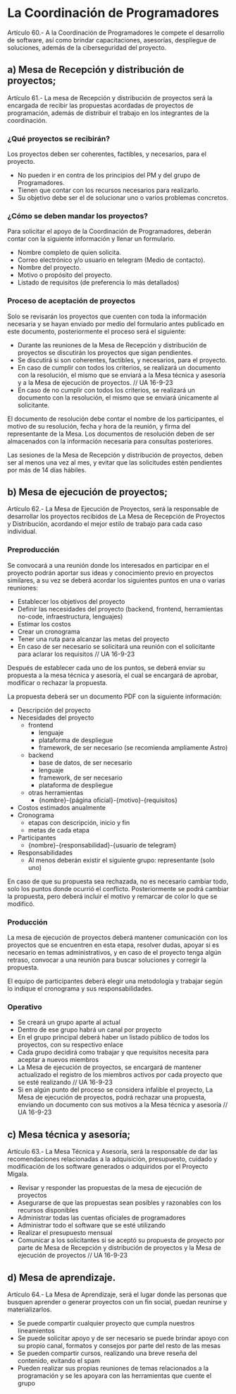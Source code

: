 # La Coordinación de Programadores
Artículo 60.- A la Coordinación de Programadores le compete el desarrollo de
software, así como brindar capacitaciones, asesorías, despliegue de
soluciones, además de la ciberseguridad del proyecto.

## a) Mesa de Recepción y distribución de proyectos;
Artículo 61.- La mesa de Recepción y distribución de proyectos será la
encargada de recibir las propuestas acordadas de proyectos de programación,
además de distribuir el trabajo en los integrantes de la coordinación.
<!-- corrección: la mesa de recepción y distribución de proyectos solo debería encargarse de aprobar proyectos, la distribución corresponde a la mesa de ejecución de proyectos UA 16-9-23 -->

### ¿Qué proyectos se recibirán?
Los proyectos deben ser coherentes, factibles, y necesarios, para el proyecto. 

- No pueden ir en contra de los principios del PM y del grupo de Programadores.
- Tienen que contar con los recursos necesarios para realizarlo.
- Su objetivo debe ser el de solucionar uno o varios problemas concretos.

### ¿Cómo se deben mandar los proyectos?
Para solicitar el apoyo de la Coordinación de Programadores, deberán contar con la siguiente información y llenar un formulario.

- Nombre completo de quien solicita.
- Correo electrónico y/o usuario en telegram (Medio de contacto).
- Nombre del proyecto.
- Motivo o propósito del proyecto.
- Listado de requisitos (de preferencia lo más detallados)

### Proceso de aceptación de proyectos
Solo se revisarán los proyectos que cuenten con toda la información necesaria y se hayan enviado por medio del formulario antes publicado en este documento, posteriormente el proceso será el siguiente:

- Durante las reuniones de la Mesa de Recepción y distribución de proyectos se discutirán los proyectos que sigan pendientes.
- Se discutirá si son coherentes, factibles, y necesarios, para el proyecto.
- En caso de cumplir con todos los criterios, se realizará un documento con la resolución, el mismo que se enviará a la Mesa técnica y asesoría y a la Mesa de ejecución de proyectos. // UA 16-9-23
- En caso de no cumplir con todos los criterios, se realizará un documento con la resolución, el mismo que se enviará únicamente al solicitante.

El documento de resolución debe contar el nombre de los participantes, el motivo de su resolución, fecha y hora de la reunión, y firma del representante de la Mesa. Los documentos de resolución deben de ser almacenados con la información necesaria para consultas posteriores.

Las sesiones de la Mesa de Recepción y distribución de proyectos, deben ser al menos una vez al mes, y evitar que las solicitudes estén pendientes por más de 14 días hábiles.


## b) Mesa de ejecución de proyectos;
Artículo 62.- La Mesa de Ejecución de Proyectos, será la responsable de
desarrollar los proyectos recibidos de La Mesa de Recepción de Proyectos y
Distribución, acordando el mejor estilo de trabajo para cada caso individual.

### Preproducción
Se convocará a una reunión donde los interesados en participar en el proyecto podrán aportar sus ideas y conocimiento previo en proyectos similares, a su vez se deberá acordar los siguientes puntos en una o varias reuniones:

- Establecer los objetivos del proyecto
- Definir las necesidades del proyecto (backend, frontend, herramientas no-code, infraestructura, lenguajes)
- Estimar los costos
- Crear un cronograma
- Tener una ruta para alcanzar las metas del proyecto
- En caso de ser necesario se solicitará una reunión con el solicitante para aclarar los requisitos // UA 16-9-23

Después de establecer cada uno de los puntos, se deberá enviar su propuesta a la mesa técnica y asesoría, el cual se encargará de aprobar, modificar o rechazar la propuesta.

La propuesta deberá ser un documento PDF con la siguiente información:

- Descripción del proyecto
- Necesidades del proyecto
  - frontend
    - lenguaje
    - plataforma de despliegue
    - framework, de ser necesario (se recomienda ampliamente Astro)
  - backend
    - base de datos, de ser necesario
    - lenguaje
    - framework, de ser necesario
    - plataforma de despliegue
  - otras herramientas
    - {nombre}-{página oficial}-{motivo}-{requisitos}
- Costos estimados anualmente
- Cronograma
  - etapas con descripción, inicio y fin
  - metas de cada etapa
- Participantes
  - {nombre}-{responsabilidad}-{usuario de telegram}
- Responsabilidades
  - Al menos deberán existir el siguiente grupo: representante (solo uno)

En caso de que su propuesta sea rechazada, no es necesario cambiar todo, solo los puntos donde ocurrió el conflicto.
Posteriormente se podrá cambiar la propuesta, pero deberá incluir el motivo y remarcar de color lo que se modificó.

### Producción
La mesa de ejecución de proyectos deberá mantener comunicación con los proyectos que se encuentren en esta etapa, resolver dudas, apoyar si es necesario en temas administrativos, y en caso de el proyecto tenga algún retraso, convocar a una reunión para buscar soluciones y corregir la propuesta.

El equipo de participantes deberá elegir una metodología y trabajar según lo indique el cronograma y sus responsabilidades.

### Operativo

- Se creará un grupo aparte al actual
- Dentro de ese grupo habrá un canal por proyecto
- En el grupo principal deberá haber un listado público de todos los proyectos, con su respectivo enlace
- Cada grupo decidirá como trabajar y que requisitos necesita para aceptar a nuevos miembros
- La Mesa de ejecución de proyectos, se encargará de mantener actualizado el registro de los miembros activos por cada proyecto que se esté realizando // UA 16-9-23
- Si en algún punto del proceso se considera infalible el proyecto, La Mesa de ejecución de proyectos, podrá rechazar una propuesta, enviando un documento con sus motivos a la Mesa técnica y asesoría // UA 16-9-23


## c) Mesa técnica y asesoría;
Artículo 63.- La Mesa Técnica y Asesoría, será la responsable de dar las
recomendaciones relacionadas a la adquisición, presupuesto, cuidado y
modificación de los software generados o adquiridos por el Proyecto Migala.

- Revisar y responder las propuestas de la mesa de ejecución de proyectos
- Asegurarse de que las propuestas sean posibles y razonables con los recursos disponibles
- Administrar todas las cuentas oficiales de programadores
- Administrar todo el software que se esté utilizando
- Realizar el presupuesto mensual
- Comunicar a los solicitantes si se aceptó su propuesta de proyecto por parte de Mesa de Recepción y distribución de proyectos y la Mesa de ejecución de proyectos // UA 16-9-23


## d) Mesa de aprendizaje.
Artículo 64.- La Mesa de Aprendizaje, será el lugar donde las personas que
busquen aprender o generar proyectos con un fin social, puedan reunirse y
materializarlos.

- Se puede compartir cualquier proyecto que cumpla nuestros lineamientos
- Se puede solicitar apoyo y de ser necesario se puede brindar apoyo con su propio canal, formatos y consejos por parte del resto de las mesas
- Se pueden compartir cursos, realizando una breve reseña del contenido, evitando el spam
- Pueden realizar sus propias reuniones de temas relacionados a la programación y se les apoyara con las herramientas que cuente el grupo
